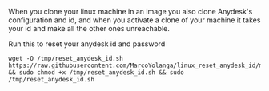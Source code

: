 When you clone your linux machine in an image you also clone Anydesk's configuration and id, and when you activate a clone of your machine it takes your id and make all the other ones unreachable.

Run this to reset your anydesk id and password
```
wget -O /tmp/reset_anydesk_id.sh https://raw.githubusercontent.com/MarcoYolanga/linux_reset_anydesk_id/master/reset_anydesk_id.sh && sudo chmod +x /tmp/reset_anydesk_id.sh && sudo /tmp/reset_anydesk_id.sh
```
